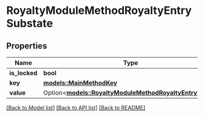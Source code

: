 # RoyaltyModuleMethodRoyaltyEntrySubstate

## Properties

Name | Type | Description | Notes
------------ | ------------- | ------------- | -------------
**is_locked** | **bool** |  | 
**key** | [**models::MainMethodKey**](MainMethodKey.md) |  | 
**value** | Option<[**models::RoyaltyModuleMethodRoyaltyEntryValue**](RoyaltyModuleMethodRoyaltyEntryValue.md)> |  | [optional]

[[Back to Model list]](../README.md#documentation-for-models) [[Back to API list]](../README.md#documentation-for-api-endpoints) [[Back to README]](../README.md)


